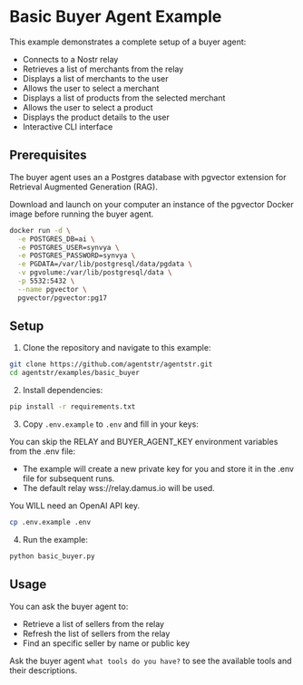 # Basic Buyer Agent Example

This example demonstrates a complete setup of a buyer agent:
- Connects to a Nostr relay
- Retrieves a list of merchants from the relay
- Displays a list of merchants to the user
- Allows the user to select a merchant
- Displays a list of products from the selected merchant
- Allows the user to select a product
- Displays the product details to the user
- Interactive CLI interface

## Prerequisites

The buyer agent uses an a Postgres database with pgvector extension for Retrieval Augmented Generation (RAG).
   
Download and launch on your computer an instance of the pgvector Docker image before running the buyer agent.

```bash
docker run -d \
  -e POSTGRES_DB=ai \
  -e POSTGRES_USER=synvya \
  -e POSTGRES_PASSWORD=synvya \
  -e PGDATA=/var/lib/postgresql/data/pgdata \
  -v pgvolume:/var/lib/postgresql/data \
  -p 5532:5432 \
  --name pgvector \
  pgvector/pgvector:pg17

```

## Setup
1. Clone the repository and navigate to this example:

```bash
git clone https://github.com/agentstr/agentstr.git
cd agentstr/examples/basic_buyer
```

2. Install dependencies:

```bash
pip install -r requirements.txt
```

3. Copy `.env.example` to `.env` and fill in your keys:

You can skip the RELAY and BUYER_AGENT_KEY environment variables from the .env file:
- The example will create a new private key for you and store it in the .env file for subsequent runs.
- The default relay wss://relay.damus.io will be used.

You WILL need an OpenAI API key.

```bash
cp .env.example .env
```

4. Run the example:

```bash
python basic_buyer.py
```

## Usage


 You can ask the buyer agent to:
 - Retrieve a list of sellers from the relay
 - Refresh the list of sellers from the relay
 - Find an specific seller by name or public key

 Ask the buyer agent `what tools do you have?` to see the available tools and their descriptions.